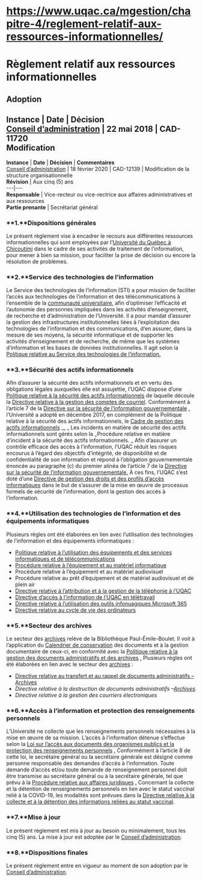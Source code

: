 # https://www.uqac.ca/mgestion/chapitre-4/reglement-relatif-aux-ressources-informationnelles/

# Règlement relatif aux ressources informationnelles
**Adoption**  
---  
**Instance** | **Date** | **Décision**  
[Conseil d’administration](https://www.uqac.ca/mgestion/chapitre-4/reglement-relatif-aux-ressources-informationnelles/<https:/www.uqac.ca/mgestion/lexique/conseil-dadministration/>) | 22 mai 2018 | CAD-11720  
**Modification**  
---  
**Instance** | **Date** | **Décision** | **Commentaires**  
[Conseil d’administration](https://www.uqac.ca/mgestion/chapitre-4/reglement-relatif-aux-ressources-informationnelles/<https:/www.uqac.ca/mgestion/lexique/conseil-dadministration/>) | 18 février 2020 |  CAD-12139 |  Modification de la structure organisationnelle  
**Révision** | Aux cinq (5) ans  
---|---  
**Responsable** | Vice-recteur ou vice-rectrice aux affaires administratives et aux ressources  
**Partie prenante** | Secrétariat général  
### **1.****Dispositions générales**
Le présent règlement vise à encadrer le recours aux différentes ressources informationnelles qui sont employées par l’[Université du Québec à Chicoutimi](https://www.uqac.ca/mgestion/chapitre-4/reglement-relatif-aux-ressources-informationnelles/<https:/www.uqac.ca/mgestion/lexique/universite-du-quebec-a-chicoutimi/>) dans le cadre de ses activités de traitement de l’information, pour mener à bien sa mission, pour faciliter la prise de décision ou encore la résolution de problèmes.
### **2.****Service des technologies de l’information**
Le Service des technologies de l’information (STI) a pour mission de faciliter l’accès aux technologies de l’information et des télécommunications à l’ensemble de la [communauté universitaire](https://www.uqac.ca/mgestion/chapitre-4/reglement-relatif-aux-ressources-informationnelles/<https:/www.uqac.ca/mgestion/lexique/communaute-universitaire/>), afin d’optimiser l’efficacité et l’autonomie des personnes impliquées dans les activités d’enseignement, de recherche et d’administration de l’Université. Il a pour mandat d’assurer la gestion des infrastructures institutionnelles liées à l’exploitation des technologies de l’information et des communications, d’en assurer, dans la mesure de ses moyens, la sécurité informatique et de supporter les activités d’enseignement et de recherche, de même que les systèmes d’information et les bases de données institutionnelles. Il agit selon la [Politique relative au Service des technologies de l’information.](https://www.uqac.ca/mgestion/chapitre-4/reglement-relatif-aux-ressources-informationnelles/<https:/www.uqac.ca/mgestion/chapitre-4/reglement-relatif-aux-ressources-informationnelles/politique-relative-au-service-des-technologies-de-linformation/>)
### **3.****Sécurité des actifs informationnels**
Afin d’assurer la sécurité des actifs informationnels et en vertu des obligations légales auxquelles elle est assujettie, l’UQAC dispose d’une[ Politique relative à la sécurité des actifs informationnels](https://www.uqac.ca/mgestion/chapitre-4/reglement-relatif-aux-ressources-informationnelles/<https:/www.uqac.ca/mgestion/chapitre-4/reglement-relatif-aux-ressources-informationnelles/politique-relative-a-la-securite-des-actifs-informationnels/>) de laquelle découle la [Directive relative à la gestion des comptes de courriel](https://www.uqac.ca/mgestion/chapitre-4/reglement-relatif-aux-ressources-informationnelles/<https:/www.uqac.ca/mgestion/chapitre-4/reglement-relatif-aux-ressources-informationnelles/directive-relative-a-la-gestion-des-comptes-de-courriel/>).
Conformément à l’article 7 de la [Directive sur la sécurité de l’information gouvernementale](https://www.uqac.ca/mgestion/chapitre-4/reglement-relatif-aux-ressources-informationnelles/<https:/www.tresor.gouv.qc.ca/fileadmin/PDF/ressources_informationnelles/directives/directive_securite_information2014.pdf>) _[,](https://www.uqac.ca/mgestion/chapitre-4/reglement-relatif-aux-ressources-informationnelles/<https:/www.tresor.gouv.qc.ca/fileadmin/PDF/ressources_informationnelles/directives/directive_securite_information2014.pdf>)_ l’Université a adopté en décembre 2017, en complément de la Politique relative à la sécurité des actifs informationnels, le [Cadre de gestion des actifs informationnels](https://www.uqac.ca/mgestion/chapitre-4/reglement-relatif-aux-ressources-informationnelles/<https:/www.uqac.ca/mgestion/chapitre-4/reglement-relatif-aux-ressources-informationnelles/cadre-de-gestion-de-la-securite-de-linformation/>) _[.](https://www.uqac.ca/mgestion/chapitre-4/reglement-relatif-aux-ressources-informationnelles/<https:/www.uqac.ca/mgestion/wp-content/uploads/2018/09/1164-05.003-1.pdf>) _
Les incidents en matière de sécurité des actifs informationnels sont gérés selon la _Procédure relative en matière d’incident à la sécurité des actifs informationnels. _
Afin d’assurer un contrôle efficace des accès à l’information, l’UQAC réduit les risques encourus à l’égard des objectifs d’intégrité, de disponibilité et de confidentialité de son information et répond à l’obligation gouvernementale énoncée au paragraphe (c) du premier alinéa de l’article 7 de la [Directive sur la sécurité de l’information gouvernementale.](https://www.uqac.ca/mgestion/chapitre-4/reglement-relatif-aux-ressources-informationnelles/<https:/www.tresor.gouv.qc.ca/fileadmin/PDF/ressources_informationnelles/directives/directive_securite_information2014.pdf>) À ces fins, l’UQAC s’est doté d’une [Directive de gestion des droits et des profils d’accès informatiques](https://www.uqac.ca/mgestion/chapitre-4/reglement-relatif-aux-ressources-informationnelles/<https:/www.uqac.ca/mgestion/chapitre-4/reglement-relatif-aux-ressources-informationnelles/directive-de-gestion-des-droits-et-des-profils-dacces-informatiques/>) dans le but de s’assurer de la mise en œuvre de processus formels de sécurité de l’information, dont la gestion des accès à l’information. 
### **4.****Utilisation des technologies de l’information et des équipements informatiques**
Plusieurs règles ont été élaborées en lien avec l’utilisation des technologies de l’information et des équipements informatiques :
  * [Politique relative à l’utilisation des équipements et des services informatiques et de télécommunications](https://www.uqac.ca/mgestion/chapitre-4/reglement-relatif-aux-ressources-informationnelles/<https:/www.uqac.ca/mgestion/chapitre-4/reglement-relatif-aux-ressources-informationnelles/politique-relative-a-lutilisation-des-equipements-et-des-services-informatiques-et-de-telecommunications/>)
  * [Procédure relative à l’équipement et au matériel informatique](https://www.uqac.ca/mgestion/chapitre-4/reglement-relatif-aux-ressources-informationnelles/<https:/www.uqac.ca/mgestion/chapitre-4/reglement-relatif-aux-ressources-informationnelles/procedure-relative-a-lequipement-et-au-materiel/>)
  * Procédure relative à l’équipement et au matériel audiovisuel
  * Procédure relative au prêt d’équipement et de matériel audiovisuel et de plein air
  * [Directive relative à l’attribution et à la gestion de la téléphonie à l’UQAC](https://www.uqac.ca/mgestion/chapitre-4/reglement-relatif-aux-ressources-informationnelles/<https:/www.uqac.ca/mgestion/chapitre-4/reglement-relatif-aux-ressources-informationnelles/directive-relative-a-lattribution-et-a-la-gestion-de-la-telephonie-a-luqac/>)
  * [Directive d’accès à l’information de l’UQAC en télétravail ](https://www.uqac.ca/mgestion/chapitre-4/reglement-relatif-aux-ressources-informationnelles/<https:/www.uqac.ca/mgestion/chapitre-4/reglement-relatif-aux-ressources-humaines/procedure-relative-au-teletravail/directive-dacces-a-linformation-de-luqac-en-teletravail/>)
  * [Directive relative à l’utilisation des outils infonuagiques Microsoft 365 ](https://www.uqac.ca/mgestion/chapitre-4/reglement-relatif-aux-ressources-informationnelles/<https:/www.uqac.ca/mgestion/directive-relative-a-lutilisation-des-outils-infonuagiques-microsoft-365/>)
  * [Directive relative au cycle de vie des ordinateurs](https://www.uqac.ca/mgestion/chapitre-4/reglement-relatif-aux-ressources-informationnelles/<https:/www.uqac.ca/mgestion/chapitre-4/reglement-relatif-aux-ressources-informationnelles/directive-relative-au-cycle-de-vie-des-ordinateurs/>)


### **5.****Secteur des archives**
Le secteur des [archives](https://www.uqac.ca/mgestion/chapitre-4/reglement-relatif-aux-ressources-informationnelles/<https:/www.uqac.ca/mgestion/lexique/archives/>) relève de la Bibliothèque Paul-Émile-Boulet. Il voit à l’application du [Calendrier de conservation](https://www.uqac.ca/mgestion/chapitre-4/reglement-relatif-aux-ressources-informationnelles/<https:/www.uqac.ca/mgestion/lexique/calendrier-de-conservation/>) des documents et à la gestion documentaire de ceux-ci, en conformité avec la [Politique relative à la gestion des documents administratifs et des archives](https://www.uqac.ca/mgestion/chapitre-4/reglement-relatif-aux-ressources-informationnelles/<https:/www.uqac.ca/mgestion/chapitre-4/reglement-relatif-aux-ressources-informationnelles/politique-relative-a-la-gestion-des-documents-administratifs-et-des-archives/>) _[.](https://www.uqac.ca/mgestion/chapitre-4/reglement-relatif-aux-ressources-informationnelles/<https:/www.uqac.ca/mgestion/wp-content/uploads/2018/09/1164-05.005.pdf>)_
Plusieurs règles ont été élaborées en lien avec le secteur des [archives](https://www.uqac.ca/mgestion/chapitre-4/reglement-relatif-aux-ressources-informationnelles/<https:/www.uqac.ca/mgestion/lexique/archives/>) :
  * [Directive relative au transfert et au rappel de documents administratifs – Archives](https://www.uqac.ca/mgestion/chapitre-4/reglement-relatif-aux-ressources-informationnelles/<https:/www.uqac.ca/mgestion/chapitre-4/reglement-relatif-aux-ressources-informationnelles/directive-relative-au-transfert-et-au-rappel-de-documents-administratifs-archives/>)
  * _Directive relative à la destruction de documents administratifs –[Archives](https://www.uqac.ca/mgestion/chapitre-4/reglement-relatif-aux-ressources-informationnelles/<https:/www.uqac.ca/mgestion/lexique/archives/>)_
  * _Directive relative à la gestion des courriers électroniques_


### **6.****Accès à l’information et protection des renseignements personnels**
L’Université ne collecte que les renseignements personnels nécessaires à la mise en œuvre de sa mission. L’accès à l’information détenue s’effectue selon la [Loi sur l’accès aux documents des organismes publics et la protection des renseignements personnels](https://www.uqac.ca/mgestion/chapitre-4/reglement-relatif-aux-ressources-informationnelles/<https:/www.legisquebec.gouv.qc.ca/fr/document/lc/A-2.1#:~:text=Toute%20personne%20qui%20en%20fait,autres%20documents%20de%20m%C3%AAme%20nature.>) _[.](https://www.uqac.ca/mgestion/chapitre-4/reglement-relatif-aux-ressources-informationnelles/<http:/legisquebec.gouv.qc.ca/fr/pdf/cs/A-2.1.pdf>)_
Conformément à l’article 8 de cette loi, le secrétaire général ou la secrétaire générale est désigné comme personne responsable des demandes d’accès à l’information. Toute demande d’accès et/ou toute demande de renseignement personnel doit être transmise au secrétaire général ou à la secrétaire générale, tel que prévu à la [Procédure relative aux affaires juridiques](https://www.uqac.ca/mgestion/chapitre-4/reglement-relatif-aux-ressources-informationnelles/<https:/www.uqac.ca/mgestion/chapitre-2/reglement-sur-lorganisation-institutionnelle-et-la-regie-interne/procedure-relative-aux-affaires-juridiques/>) _[.](https://www.uqac.ca/mgestion/chapitre-4/reglement-relatif-aux-ressources-informationnelles/<https:/www.uqac.ca/mgestion/wp-content/uploads/2018/11/1162-02.001-4.pdf>)_
Concernant la collecte et la détention de renseignements personnels en lien avec le statut vaccinal relié à la COVID-19, les modalités sont prévues dans la [Directive relative à la collecte et à la détention des informations reliées au statut vaccinal](https://www.uqac.ca/mgestion/chapitre-4/reglement-relatif-aux-ressources-informationnelles/<https:/www.uqac.ca/mgestion/chapitre-4/reglement-relatif-aux-ressources-informationnelles/directive-relative-a-la-collecte-et-a-la-detention-des-informations-reliees-au-statut-vaccinal/>).
### **7.****Mise à jour**
Le présent règlement est mis à jour au besoin ou minimalement, tous les cinq (5) ans. La mise à jour est adoptée par le [Conseil d’administration](https://www.uqac.ca/mgestion/chapitre-4/reglement-relatif-aux-ressources-informationnelles/<https:/www.uqac.ca/mgestion/lexique/conseil-dadministration/>).
### **8.****Dispositions finales**
Le présent règlement entre en vigueur au moment de son adoption par le [Conseil d’administration](https://www.uqac.ca/mgestion/chapitre-4/reglement-relatif-aux-ressources-informationnelles/<https:/www.uqac.ca/mgestion/lexique/conseil-dadministration/>).
